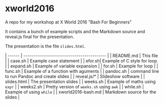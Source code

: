 # xworld2016

A repo for my workshop at X World 2016 "Bash For Beginners"

It contains a bunch of example scripts and the Markdown source and reveal.js final for the presentation.

The presentation is the file `slides.html`. 

| ------ | ------------------------------------------ |
| README.md | This file |
| case.sh | Example case statement |
| efor.sh| Example of C style for loop |
| expand.sh | Example of variable expansion |
| for.sh | Example for loop |
| func.sh | Example of a function with aguments |
| pandoc.sh | command line to run Pandoc and create slides |
| reveal.js/* | Slideshow software |
| slides.html | The presentation slides |
| weeks.sh |  Example of maths using `expr` |
| weeks2.sh | Pretty version of `weeks.sh` using `awk` |
| while.sh | Example of using `while` |
| xworld2016-bash.md | Markdown source for the slides |
